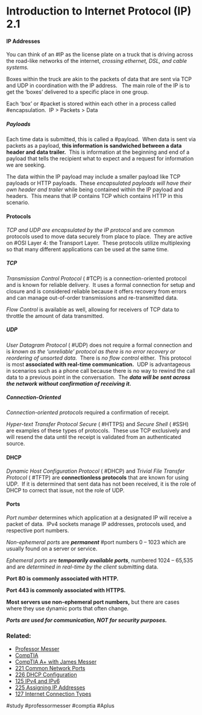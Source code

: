 # Introduction to Internet Protocol (IP) 2.1

#### IP Addresses

You can think of an #IP as the license plate on a truck that is driving across the road-like networks of the internet, *crossing ethernet, DSL, and cable systems.* 

Boxes within the truck are akin to the packets of data that are sent via TCP and UDP in coordination with the IP address.   The main role of the IP is to get the ‘boxes’ delivered to a specific place in one group.

Each ‘box’ or #packet is stored within each other in a process called #encapsulation.  IP > Packets > Data

##### Payloads

Each time data is submitted, this is called a #payload.  When data is sent via packets as a payload, **this information is sandwiched between a data header and data trailer.**  This is information at the beginning and end of a payload that tells the recipient what to expect and a request for information we are seeking. 

The data within the IP payload may include a smaller payload like TCP payloads or HTTP payloads.  These *encapsulated payloads will have their own header and trailer* while being contained within the IP payload and headers.  This means that IP contains TCP which contains HTTP in this scenario. 

#### Protocols

*TCP and UDP are encapsulated by the IP protocol* and are common protocols used to move data securely from place to place.  They are active on #OSI Layer 4: the Transport Layer.  These protocols utilize multiplexing so that many different applications can be used at the same time. 

##### TCP

*Transmission Control Protocol* ( #TCP) is a connection-oriented protocol and is known for reliable delivery.  It uses a formal connection for setup and closure and is considered reliable because it offers recovery from errors and can manage out-of-order transmissions and re-transmitted data. 

*Flow Control* is available as well, allowing for receivers of TCP data to throttle the amount of data transmitted.

##### UDP

*User Datagram Protocol* ( #UDP) does not require a formal connection and is *known as the ‘unreliable’ protocol as there is no error recovery or reordering of unsorted data.*  There is *no flow control* either.  This protocol is most **associated with real-time communication.**  UDP is advantageous in scenarios such as a phone call because there is no way to rewind the call data to a previous point in the conversation.  The ***data will be sent across the network without confirmation of receiving it.*** 

##### Connection-Oriented

*Connection-oriented protocols* required a confirmation of receipt.  

*Hyper-text Transfer Protocol Secure* ( #HTTPS) and *Secure Shell* ( #SSH) are examples of these types of protocols.  These use TCP exclusively and will resend the data until the receipt is validated from an authenticated source. 

#### DHCP

*Dynamic Host Configuration Protocol* ( #DHCP) and *Trivial File Transfer Protocol* ( #TFTP) are **connectionless protocols** that are known for using UDP.  If it is determined that sent data has not been received, it is the role of DHCP to correct that issue, not the role of UDP. 

#### Ports

*Port number* determines which application at a designated IP will receive a packet of data.  IPv4 sockets manage IP addresses, protocols used, and respective port numbers.

*Non-ephemeral ports* are ***permanent*** #port numbers 0 – 1023 which are usually found on a server or service.

*Ephemeral ports* are ***temporarily available ports***, numbered 1024 – 65,535 and are *determined in real-time by the client* submitting data. 

**Port 80 is commonly associated with HTTP.**

**Port 443 is commonly associated with HTTPS.**

**Most servers use non-ephemeral port numbers,** but there are cases where they use dynamic ports that often change. 

***Ports are used for communication, NOT for security purposes.***


### Related:

- [Professor Messer](https://www.professormesser.com/free-a-plus-training/220-1101/220-1101-video/introduction-to-ip-220-1101/ "Professor Messer A+ Guide")
- [CompTIA](https://www.comptia.org/ "CompTIA Homepage")
- [CompTIA A+ with James Messer](CompTIA%20A+%20with%20James%20Messer.md)
- [221 Common Network Ports](221%20Common%20Network%20Ports.md)
- [226 DHCP Configuration](226%20DHCP%20Configuration.md)
- [125 IPv4 and IPv6](125%20IPv4%20and%20IPv6.md)
- [225 Assigning IP Addresses](225%20Assigning%20IP%20Addresses.md)
- [127 Internet Connection Types](127%20Internet%20Connection%20Types.md)

#study #professormesser #comptia #Aplus 